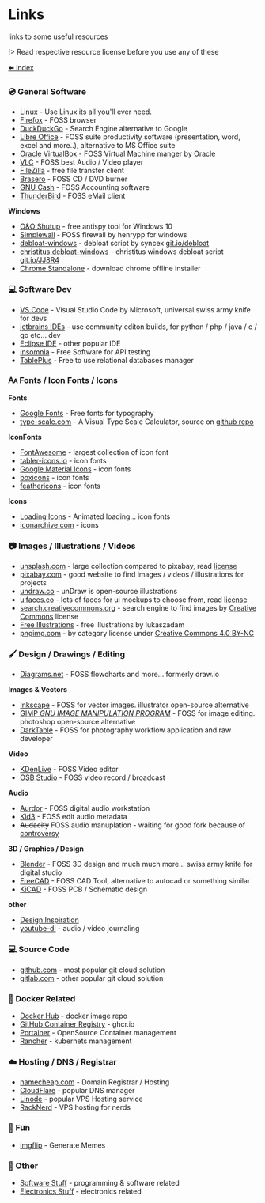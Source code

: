 # Links

links to some useful resources

!> Read respective resource license before you use any of these

[⬅️ index](/tools/index)

### 💿 General Software

* [Linux](https://en.wikipedia.org/wiki/Linux) - Use Linux its all you'll ever need.
* [Firefox](https://www.mozilla.org/en-US/firefox/all/#product-desktop-release) - FOSS browser
* [DuckDuckGo](https://start.duckduckgo.com/?kak=-1&kal=-1&kao=-1&kaq=-1&kae=d&kak=-1&kal=-1&kao=-1&kaq=-1&k1=-1&kam=google-maps&kax=-1&kap=-1&kau=-1&atb=v1-1) - Search Engine alternative to Google
* [Libre Office](https://www.libreoffice.org/) - FOSS suite productivity software (presentation, word, excel and more..), alternative to MS Office suite
* [Oracle VirtualBox](https://www.virtualbox.org/) - FOSS Virtual Machine manger by Oracle
* [VLC](https://www.videolan.org/vlc/) - FOSS best Audio / Video player
* [FileZilla](https://filezilla-project.org/) - free file transfer client
* [Brasero](https://wiki.gnome.org/Apps/Brasero/) - FOSS CD / DVD burner
* [GNU Cash](https://gnucash.org/) - FOSS Accounting software
* [ThunderBird](https://www.thunderbird.net/en-US/) - FOSS eMail client
<!-- * []() - desc -->

**Windows**

* [O&O Shutup](https://www.oo-software.com/en/shutup10) - free antispy tool for Windows 10
* [Simplewall](https://www.henrypp.org/product/simplewall) - FOSS firewall by henrypp for windows
* [debloat-windows](https://github.com/Sycnex/Windows10Debloater/) - debloat script by syncex [git.io/debloat](https://git.io/debloat)
* [christitus debloat-windows](https://christitus.com/debloat-windows-10-2020/) - christitus windows debloat script [git.io/JJ8R4](https://git.io/JJ8R4)
* [Chrome Standalone](https://www.google.com/intl/en/chrome/?standalone=1) - download chrome offline installer


### 💻 Software Dev

* [VS Code](https://code.visualstudio.com/) - Visual Studio Code by Microsoft, universal swiss army knife for devs
* [jetbrains IDEs](https://www.jetbrains.com/idea/) - use community editon builds, for python / php / java / c / go etc... dev
* [Eclipse IDE](https://www.eclipse.org/downloads/) - other popular IDE
* [insomnia](https://insomnia.rest/) - Free Software for API testing
* [TablePlus](https://docs.tableplus.com/utilities/licensing) - Free to use relational databases manager
<!-- * []() - desc -->
<!-- * []() - desc -->

### 🗛 Fonts / Icon Fonts / Icons

**Fonts**
* [Google Fonts](https://fonts.google.com/) - Free fonts for typography
* [type-scale.com](https://type-scale.com/) -  A Visual Type Scale Calculator, source on [github repo](https://github.com/jeremychurch/type-scale)
<!-- * []() - desc -->

**IconFonts**
* [FontAwesome](https://fontawesome.com/icons?d=gallery&m=free) - largest collection of icon font
* [tabler-icons.io](https://tabler-icons.io/) - icon fonts
* [Google Material Icons](https://fonts.google.com/icons?selected=Material+Icons) - icon fonts
* [boxicons](https://boxicons.com/) - icon fonts
* [feathericons](https://feathericons.com/) - icon fonts

**Icons**
* [Loading Icons](https://loading.io/) - Animated loading... icon fonts
* [iconarchive.com](https://iconarchive.com/) - icons
<!-- * []() - desc -->


### 📷 Images / Illustrations / Videos

* [unsplash.com](https://unsplash.com/) - large collection compared to pixabay, read [license](https://unsplash.com/license)
* [pixabay.com](https://pixabay.com/) - good website to find images / videos / illustrations for projects
* [undraw.co](https://undraw.co/) - unDraw is open-source illustrations
* [uifaces.co](https://uifaces.co/) - lots of faces for ui mockups to choose from, read [license](https://uifaces.co/license)
* [search.creativecommons.org](https://search.creativecommons.org/) - search engine to find images by [Creative Commons](https://creativecommons.org) license
* [Free Illustrations](https://lukaszadam.com/illustrations) - free illustrations by lukaszadam
* [pngimg.com](https://pngimg.com/) - by category license under [Creative Commons 4.0 BY-NC](https://pngimg.com/license)
<!-- * []() - desc -->

### 🖌️ Design / Drawings / Editing

* [Diagrams.net](https://app.diagrams.net/) - FOSS flowcharts and more... formerly draw.io

**Images & Vectors**

* [Inkscape](https://inkscape.org/) - FOSS for vector images. illustrator open-source alternative
* [GIMP _GNU IMAGE MANIPULATION PROGRAM_](https://www.gimp.org/) - FOSS for image editing. photoshop open-source alternative
* [DarkTable](https://www.darktable.org/) - FOSS for photography workflow application and raw developer

**Video**

* [KDenLive](https://kdenlive.org/en/) - FOSS Video editor
* [OSB Studio](https://obsproject.com/) - FOSS video record / broadcast

**Audio**

* [Aurdor](https://ardour.org/) - FOSS digital audio workstation
* [Kid3](https://kid3.kde.org/) - FOSS edit audio metadata
* ~~Audacity~~ FOSS audio manuplation - waiting for good fork because of [controversy](https://github.com/audacity/audacity/issues/1213)

**3D / Graphics / Design**

* [Blender](https://www.blender.org/) - FOSS 3D design and much much more... swiss army knife for digital studio
* [FreeCAD](https://www.freecadweb.org/) - FOSS CAD Tool, alternative to autocad or something similar
* [KiCAD](https://www.kicad.org/) - FOSS PCB / Schematic design

**other**

* [Design Inspiration](/extra/inspire?id=🖌%EF%B8%8F-design)
* [youtube-dl](https://github.com/ytdl-org/youtube-dl/) - audio / video journaling
<!-- * []() - desc -->

### 💻 Source Code

* [github.com](https://github.com/) - most popular git cloud solution
* [gitlab.com](https://about.gitlab.com/) - other popular git cloud solution
<!-- * []() - desc -->


### 🐋 Docker Related

* [Docker Hub](https://hub.docker.com/) - docker image repo
* [GitHub Container Registry](https://github.com/features/packages) - ghcr.io
* [Portainer](https://www.portainer.io/) - OpenSource Container management
* [Rancher](https://rancher.com/) - kubernets management
<!-- * []() - desc -->

### ☁️ Hosting / DNS / Registrar

* [namecheap.com](https://www.namecheap.com) - Domain Registrar / Hosting
* [CloudFlare](https://www.cloudflare.com/) - popular DNS manager
* [Linode](https://www.linode.com/) - popular VPS Hosting service
* [RackNerd](https://my.racknerd.com/aff.php?aff=875) - VPS hosting for nerds
<!-- * []() - desc -->


### 👻 Fun

* [imgflip](https://imgflip.com/memegenerator) - Generate Memes
<!-- * []() - desc -->


### 📁 Other

* [Software Stuff](/software/index) - programming & software related
* [Electronics Stuff](/electronics/index) - electronics related
<!-- * []() - desc -->
<!-- * []() - desc -->